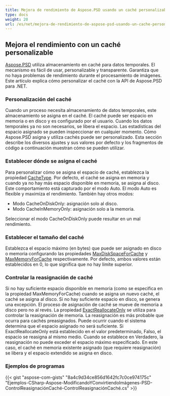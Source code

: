 ```yaml
---
title: Mejora de rendimiento de Aspose.PSD usando un caché personalizable
type: docs
weight: 20
url: /es/net/mejora-de-rendimiento-de-aspose-psd-usando-un-cache-personalizable/
---
```


## **Mejora el rendimiento con un caché personalizable**
[Aspose.PSD](https://products.aspose.com/psd/family) utiliza almacenamiento en caché para datos temporales. El mecanismo es fácil de usar, personalizable y transparente. Garantiza que no haya problemas de rendimiento durante el procesamiento de imágenes. Este artículo explica cómo personalizar el caché con la API de Aspose.PSD para .NET.
### **Personalización del caché**
Cuando un proceso necesita almacenamiento de datos temporales, este almacenamiento se asigna en el caché. El caché puede ser espacio en memoria o en disco y es configurado por el usuario. Cuando los datos temporales ya no son necesarios, se libera el espacio. Las estadísticas del espacio asignado se pueden inspeccionar en cualquier momento. Cómo Aspose.PSD asigna y utiliza cachés puede ser personalizado. Esta sección describe los diversos ajustes y sus valores por defecto y los fragmentos de código a continuación muestran cómo se pueden utilizar.
### **Establecer dónde se asigna el caché**
Para personalizar cómo se asigna el espacio de caché, establezca la propiedad [CacheType](https://reference.aspose.com/psd/net/aspose.psd/cachetype). Por defecto, el caché se asigna en memoria y cuando ya no hay más espacio disponible en memoria, se asigna al disco. Este comportamiento está capturado por el modo Auto. El modo Auto es flexible y maximiza el rendimiento. También hay otros modos:

- Modo CacheOnDiskOnly: asignación solo al disco.
- Modo CacheInMemoryOnly: asignación solo a la memoria.

Seleccionar el modo CacheOnDiskOnly puede resultar en un mal rendimiento.
### **Establecer el tamaño del caché**
Establezca el espacio máximo (en bytes) que puede ser asignado en disco o memoria configurando las propiedades [MaxDiskSpaceForCache](https://reference.aspose.com/psd/net/aspose.psd/cache/properties/maxdiskspaceforcache) y [MaxMemoryForCache](https://reference.aspose.com/psd/net/aspose.psd/cache/properties/maxmemoryforcache) respectivamente. Por defecto, ambos valores están establecidos en 0, lo que significa que no hay límite superior.
### **Controlar la reasignación de caché**
Si no hay suficiente espacio disponible en memoria (como se especifica en la propiedad MaxMemoryForCache) cuando se asigna un nuevo caché, el caché se asigna al disco. Si no hay suficiente espacio en disco, se genera una excepción. El proceso de asignación de caché se mueve de memoria a disco pero no al revés. La propiedad [ExactReallocateOnly](https://reference.aspose.com/psd/net/aspose.psd/cache/properties/exactreallocateonly) se utiliza para controlar la reasignación de memoria. La reasignación es más probable que ocurra para cachés preasignados. Puede ocurrir cuando el sistema determina que el espacio asignado no será suficiente. Si ExactReallocateOnly está establecido en el valor predeterminado, Falso, el espacio se reasigna al mismo medio. Cuando se establece en Verdadero, la reasignación no puede exceder el espacio máximo especificado. En este caso, el caché en memoria existente asignado (que requiere reasignación) se libera y el espacio extendido se asigna en disco.
### **Ejemplos de programas**
{{< gist "aspose-com-gists" "8a4c9d34ce856d1642fc7c0ce974175c" "Ejemplos-CSharp-Aspose-ModificandoYConvirtiendoImágenes-PSD-ControlReasignaciónCaché-ControlReasignaciónCaché.cs" >}}
